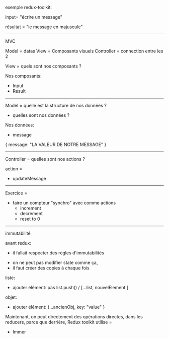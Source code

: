 exemple redux-toolkit:

input= "écrire un message"

résultat = "le message en majuscule"

---

MVC

Model = datas
View = Composants visuels
Controller = connection entre les 2

View = quels sont nos composants ?

Nos composants:

- Input
- Result

---

Model = quelle est la structure de nos données ?

- quelles sont nos données ?

Nos données:

- message

{
message: "LA VALEUR DE NOTRE MESSAGE"
}

---

Controller = quelles sont nos actions ?

action =

- updateMessage

---

Exercice =

- faire un compteur "synchro" avec comme actions
  - increment
  - decrement
  - reset to 0

---

immutabilité

avant redux:

- il fallait respecter des règles d'immutabilités

* on ne peut pas modifier state comme ça,
* il faut créer des copies à chaque fois

liste:

- ajouter élément: pas list.push() / [...list, nouvelElement ]

objet:

- ajouter élément: {...ancienObj, key: "value" }

Maintenant, on peut directement des opérations directes, dans les reducers, parce que derrière, Redux toolkit utilise =

- Immer
